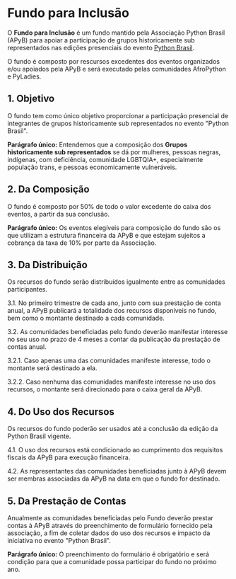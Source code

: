 # Fundo para Inclusão

O **Fundo para Inclusão** é um fundo mantido pela Associação Python Brasil (APyB) para apoiar a participação de grupos historicamente sub representados nas edições presenciais do evento [Python Brasil](https://pythonbrasil.org.br/).

O fundo é composto por rescursos excedentes dos eventos organizados e/ou apoiados pela APyB e será executado pelas comunidades AfroPython e PyLadies.

## 1. Objetivo

O fundo tem como único objetivo proporcionar a participação presencial de integrantes de grupos historicamente sub representados no evento "Python Brasil".

**Parágrafo único:** Entendemos que a composição dos **Grupos historicamente sub representados** se dá por mulheres, pessoas negras, indígenas, com deficiência, comunidade LGBTQIA+, especialmente população trans, e pessoas economicamente vulneráveis.

## 2. Da Composição

O fundo é composto por 50% de todo o valor excedente do caixa dos eventos, a partir da sua conclusão.

**Parágrafo único:** Os eventos elegíveis para composição do fundo são os que utilizam a estrutura financeira da APyB e que estejam sujeitos a cobrança da taxa de 10% por parte da Associação.

## 3. Da Distribuição

Os recursos do fundo serão distribuídos igualmente entre as comunidades participantes.

3.1. No primeiro trimestre de cada ano, junto com sua prestação de conta anual, a APyB publicará a totalidade dos recursos disponíveis no fundo, bem como o montante destinado a cada comunidade.

3.2. As comunidades beneficiadas pelo fundo deverão manifestar interesse no seu uso no prazo de 4 meses a contar da publicação da prestação de contas anual.

3.2.1. Caso apenas uma das comunidades manifeste interesse, todo o montante será destinado a ela.

3.2.2. Caso nenhuma das comunidades manifeste interesse no uso dos recursos, o montante será direcionado para o caixa geral da APyB.

## 4. Do Uso dos Recursos

Os recursos do fundo poderão ser usados até a conclusão da edição da Python Brasil vigente.

4.1. O uso dos recursos está condicionado ao cumprimento dos requisitos fiscais da APyB para execução financeira.

4.2. As representantes das comunidades beneficiadas junto à APyB devem ser membras associadas da APyB na data em que o fundo for destinado.

## 5. Da Prestação de Contas

Anualmente as comunidades beneficiadas pelo Fundo deverão prestar contas à APyB através do preenchimento de formulário fornecido pela associação, a fim de coletar dados do uso dos recursos e impacto da iniciativa no evento "Python Brasil". 

**Parágrafo único:** O preenchimento do formulário é obrigatório e será condição para que a comunidade possa participar do fundo no próximo ano.
